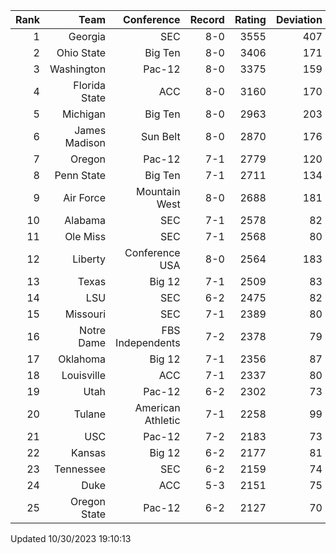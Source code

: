 | Rank  | Team                 | Conference           | Record   | Rating | Deviation |
| ---:  | ---:                 | ---:                 | ---:     | ---:   | ---:      |
| 1     | Georgia              | SEC                  | 8-0      | 3555   | 407       |
| 2     | Ohio State           | Big Ten              | 8-0      | 3406   | 171       |
| 3     | Washington           | Pac-12               | 8-0      | 3375   | 159       |
| 4     | Florida State        | ACC                  | 8-0      | 3160   | 170       |
| 5     | Michigan             | Big Ten              | 8-0      | 2963   | 203       |
| 6     | James Madison        | Sun Belt             | 8-0      | 2870   | 176       |
| 7     | Oregon               | Pac-12               | 7-1      | 2779   | 120       |
| 8     | Penn State           | Big Ten              | 7-1      | 2711   | 134       |
| 9     | Air Force            | Mountain West        | 8-0      | 2688   | 181       |
| 10    | Alabama              | SEC                  | 7-1      | 2578   | 82        |
| 11    | Ole Miss             | SEC                  | 7-1      | 2568   | 80        |
| 12    | Liberty              | Conference USA       | 8-0      | 2564   | 183       |
| 13    | Texas                | Big 12               | 7-1      | 2509   | 83        |
| 14    | LSU                  | SEC                  | 6-2      | 2475   | 82        |
| 15    | Missouri             | SEC                  | 7-1      | 2389   | 80        |
| 16    | Notre Dame           | FBS Independents     | 7-2      | 2378   | 79        |
| 17    | Oklahoma             | Big 12               | 7-1      | 2356   | 87        |
| 18    | Louisville           | ACC                  | 7-1      | 2337   | 80        |
| 19    | Utah                 | Pac-12               | 6-2      | 2302   | 73        |
| 20    | Tulane               | American Athletic    | 7-1      | 2258   | 99        |
| 21    | USC                  | Pac-12               | 7-2      | 2183   | 73        |
| 22    | Kansas               | Big 12               | 6-2      | 2177   | 81        |
| 23    | Tennessee            | SEC                  | 6-2      | 2159   | 74        |
| 24    | Duke                 | ACC                  | 5-3      | 2151   | 75        |
| 25    | Oregon State         | Pac-12               | 6-2      | 2127   | 70        |

Updated 10/30/2023 19:10:13
